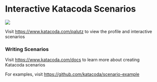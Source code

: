 # Interactive Katacoda Scenarios

[![](http://shields.katacoda.com/katacoda/palutz/count.svg)](https://www.katacoda.com/palutz "Get your profile on Katacoda.com")

Visit https://www.katacoda.com/palutz to view the profile and interactive scenarios

### Writing Scenarios
Visit https://www.katacoda.com/docs to learn more about creating Katacoda scenarios

For examples, visit https://github.com/katacoda/scenario-example
